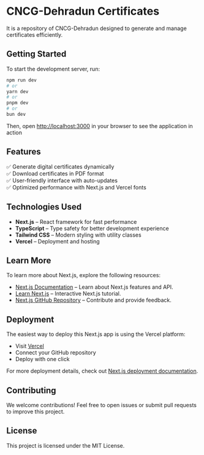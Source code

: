 # CNCG-Dehradun Certificates

It is a repository of CNCG-Dehradun designed to generate and manage certificates efficiently.

## Getting Started

To start the development server, run:

```bash
npm run dev
# or
yarn dev
# or
pnpm dev
# or
bun dev
```

Then, open [http://localhost:3000](http://localhost:3000) in your browser to see the application in action

## Features

✅ Generate digital certificates dynamically  
✅ Download certificates in PDF format  
✅ User-friendly interface with auto-updates  
✅ Optimized performance with Next.js and Vercel fonts  

## Technologies Used

- **Next.js** – React framework for fast performance
- **TypeScript** – Type safety for better development experience
- **Tailwind CSS** – Modern styling with utility classes
- **Vercel** – Deployment and hosting

## Learn More

To learn more about Next.js, explore the following resources:

- [Next.js Documentation](https://nextjs.org/docs) – Learn about Next.js features and API.
- [Learn Next.js](https://nextjs.org/learn) – Interactive Next.js tutorial.
- [Next.js GitHub Repository](https://github.com/vercel/next.js) – Contribute and provide feedback.

## Deployment

The easiest way to deploy this Next.js app is using the Vercel platform:

- Visit [Vercel](https://vercel.com/)
- Connect your GitHub repository
- Deploy with one click

For more deployment details, check out [Next.js deployment documentation](https://nextjs.org/docs/deployment).

## Contributing

We welcome contributions! Feel free to open issues or submit pull requests to improve this project.

## License

This project is licensed under the MIT License.

